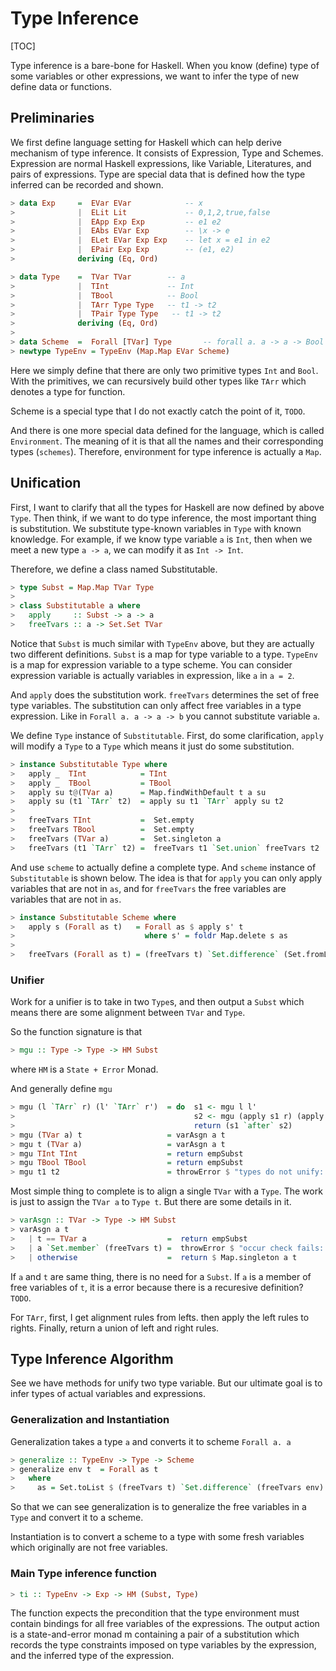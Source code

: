 # Type Inference

[TOC]

Type inference is a bare-bone for Haskell. When you know (define) type of some
variables or other expressions, we want to infer the type of new define data or
functions.

## Preliminaries
We first define language setting for Haskell which can help derive mechanism of
type inference. It consists of Expression, Type and Schemes. Expression are
normal Haskell expressions, like Variable, Literatures, and pairs of expressions.
Type are special data that is defined how the type inferred can be recorded and
shown.

```haskell
> data Exp     =  EVar EVar            -- x
>              |  ELit Lit             -- 0,1,2,true,false
>              |  EApp Exp Exp         -- e1 e2
>              |  EAbs EVar Exp        -- \x -> e
>              |  ELet EVar Exp Exp    -- let x = e1 in e2
>              |  EPair Exp Exp        -- (e1, e2)
>              deriving (Eq, Ord)

> data Type    =  TVar TVar        -- a
>              |  TInt             -- Int
>              |  TBool            -- Bool
>              |  TArr Type Type   -- t1 -> t2
>              |  TPair Type Type   -- t1 -> t2
>              deriving (Eq, Ord)
>
> data Scheme  =  Forall [TVar] Type       -- forall a. a -> a -> Bool
> newtype TypeEnv = TypeEnv (Map.Map EVar Scheme)
```

Here we simply define that there are only two primitive types `Int` and `Bool`.
With the primitives, we can recursively build other types like `TArr` which
denotes a type for function.

Scheme is a special type that I do not exactly catch the point of it, `TODO`.

And there is one more special data defined for the language, which is called
`Environment`. The meaning of it is that all the names and their corresponding
types (`schemes`). Therefore, environment for type inference is actually a `Map`.

## Unification

First, I want to clarify that all the types for Haskell are now defined by above
`Type`. Then think, if we want to do type inference, the most important thing is
substitution. We substitute type-known variables in `Type` with known knowledge.
For example, if we know type variable `a` is `Int`, then when we meet a new type
`a -> a`, we can modify it as `Int -> Int`.

Therefore, we define a class named Substitutable.
```haskell
> type Subst = Map.Map TVar Type
>
> class Substitutable a where
>   apply     :: Subst -> a -> a
>   freeTvars :: a -> Set.Set TVar
```

Notice that `Subst` is much similar with `TypeEnv` above, but they are actually
two different definitions. `Subst` is a map for type variable to a type. `TypeEnv`
is a map for expression variable to a type scheme. You can consider expression
variable is actually variables in expression, like `a` in `a = 2`.

And `apply` does the substitution work. `freeTvars` determines the set of free
type variables. The substitution can only affect free variables in a type
expression. Like in `Forall a. a -> a -> b` you cannot substitute variable `a`.

We define `Type` instance of `Substitutable`. First, do some clarification,
`apply` will modify a `Type` to a `Type` which means it just do some substitution.

```haskell
> instance Substitutable Type where
>   apply _  TInt            = TInt
>   apply _  TBool           = TBool
>   apply su t@(TVar a)      = Map.findWithDefault t a su
>   apply su (t1 `TArr` t2)  = apply su t1 `TArr` apply su t2
>
>   freeTvars TInt           =  Set.empty
>   freeTvars TBool          =  Set.empty
>   freeTvars (TVar a)       =  Set.singleton a
>   freeTvars (t1 `TArr` t2) =  freeTvars t1 `Set.union` freeTvars t2
```

And use `scheme` to actually define a complete type. And `scheme` instance of
`Substitutable` is shown below. The idea is that for `apply` you can only apply
variables that are not in `as`, and for `freeTvars` the free variables are
variables that are not in `as`.

```haskell
> instance Substitutable Scheme where
>   apply s (Forall as t)   = Forall as $ apply s' t
>                             where s' = foldr Map.delete s as
>
>   freeTvars (Forall as t) = (freeTvars t) `Set.difference` (Set.fromList as)
```

### Unifier

Work for a unifier is to take in two `Type`s, and then output a `Subst` which
means there are some alignment between `TVar` and `Type`.

So the function signature is that
```haskell
> mgu :: Type -> Type -> HM Subst
```
where `HM` is a `State + Error` Monad.

And generally define `mgu`
```haskell
> mgu (l `TArr` r) (l' `TArr` r')  = do  s1 <- mgu l l'
>                                        s2 <- mgu (apply s1 r) (apply s1 r')
>                                        return (s1 `after` s2)
> mgu (TVar a) t                   = varAsgn a t
> mgu t (TVar a)                   = varAsgn a t
> mgu TInt TInt                    = return empSubst
> mgu TBool TBool                  = return empSubst
> mgu t1 t2                        = throwError $ "types do not unify: " ++ show t1 ++ " vs. " ++ show t2
```

Most simple thing to complete is to align a single `TVar` with a `Type`. The work
is just to assign the `TVar a` to `Type t`. But there are some details in it.
```haskell
> varAsgn :: TVar -> Type -> HM Subst
> varAsgn a t
>   | t == TVar a                  =  return empSubst
>   | a `Set.member` (freeTvars t) =  throwError $ "occur check fails: " ++ show a ++ " in " ++ show t
>   | otherwise                    =  return $ Map.singleton a t
```
If `a` and `t` are same thing, there is no need for a `Subst`. If `a` is a member
of free variables of `t`, it is a error because there is a recuresive definition?
`TODO`.

For `TArr`, first, I get alignment rules from lefts. then apply the left rules to
rights. Finally, return a union of left and right rules.


## Type Inference Algorithm

See we have methods for unify two type variable. But our ultimate goal is to
infer types of actual variables and expressions.

### Generalization and Instantiation

Generalization takes a type `a` and converts it to scheme `Forall a. a`
```haskell
> generalize :: TypeEnv -> Type -> Scheme
> generalize env t  = Forall as t
>   where
>     as = Set.toList $ (freeTvars t) `Set.difference` (freeTvars env)
```

So that we can see generalization is to generalize the free variables in a `Type`
and convert it to a scheme.

Instantiation is to convert a scheme to a type with some fresh variables which
originally are not free variables.


### Main Type inference function

```haskell
> ti :: TypeEnv -> Exp -> HM (Subst, Type)
```
The function expects the precondition that the type environment must contain
bindings for all free variables of the expressions. The output action is a
state-and-error monad m containing a pair of a substitution which records the
type constraints imposed on type variables by the expression, and the inferred
type of the expression.
